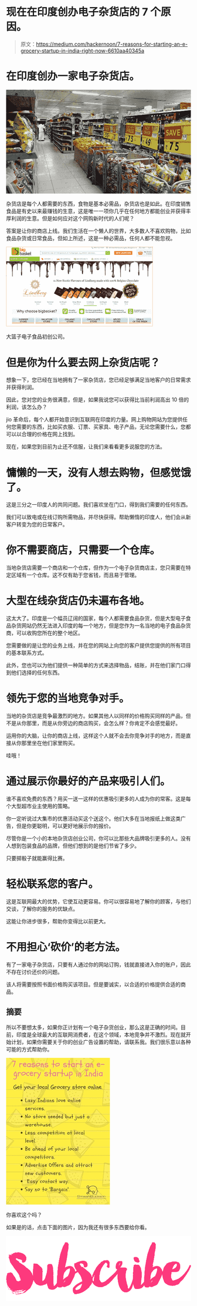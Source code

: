 # 现在在印度创办电子杂货店的 7 个原因。

> 原文：<https://medium.com/hackernoon/7-reasons-for-starting-an-e-grocery-startup-in-india-right-now-6610aa40345a>

# 在印度创办一家电子杂货店。

![](img/8b25d522a5b7095898bed265c47509dc.png)

杂货店是每个人都需要的东西，食物是基本必需品，杂货店也是如此。在印度销售食品是有史以来最赚钱的生意，这是唯一一项你几乎在任何地方都能创业并获得丰厚利润的生意。但是如何应对这个网购新时代的人们呢？

答案是让你的商店上线。我们生活在一个懒人的世界，大多数人不喜欢购物，比如食品杂货或日常食品，但如上所述，这是一种必需品，任何人都不能忽视。

![](img/4caf34f0409f3dd737160f15028d7770.png)

大篮子电子食品初创公司。

# 但是你为什么要去网上杂货店呢？

想象一下，您已经在当地拥有了一家杂货店，您已经足够满足当地客户的日常需求并获得利润。

因此，您对您的业务很满意，但是，如果我说您可以获得比当前利润高出 10 倍的利润，该怎么办？

jio 革命后，每个人都开始意识到互联网在印度的力量。网上购物网站为您提供任何您需要的东西，比如买衣服、订票、买家具、电子产品，无论您需要什么，您都可以以合理的价格在网上找到。

现在，如果您到目前为止还不信服，让我们来看看更多说服您的方法。

# 慵懒的一天，没有人想去购物，但感觉饿了。

这是三分之一印度人的共同问题。我们喜欢坐在门口，得到我们需要的任何东西。

我们可以致电或在线订购所需物品，并尽快获得。帮助懒惰的印度人，他们会从新客户转变为您的日常客户。

# 你不需要商店，只需要一个仓库。

当地杂货店需要一个商店和一个仓库，但作为一个电子杂货商店主，您只需要在特定区域有一个仓库。这不仅有助于您省钱，而且易于管理。

# 大型在线杂货店仍未遍布各地。

这太大了。印度是一个幅员辽阔的国家，每个人都需要食品杂货，但是大型电子食品杂货网站仍然无法进入印度的每一个地方，但是您作为一名当地的电子食品杂货商，可以收购您所在的整个地区。

您需要做的是让您的业务上线，并在您的网站上向您的客户提供您提供的所有项目的基本联系方式。

此外，您也可以为他们提供一种简单的方式来选择物品，结账，并在他们家门口得到他们选择的任何东西。

# 领先于您的当地竞争对手。

当地的杂货店是竞争最激烈的地方。如果其他人以同样的价格购买同样的产品，但不是从你那里，而是从你旁边的商店购买，会怎么样？你肯定不会感觉最好。

运用你的大脑，让你的商店上线，这样这个人就不会去你竞争对手的地方，而是直接从你那里坐在他们家里购买。

哇哦！

# 通过展示你最好的产品来吸引人们。

谁不喜欢免费的东西？用买一送一这样的优惠吸引更多的人成为你的常客。这是每个大型超市业主使用的策略。

你一定听说过大集市的优惠活动买这个送这个。他们大多在当地报纸上做这类广告，但是你更聪明，可以更好地展示你的报价。

尽管你是一个小的本地杂货店创业公司，你可以比那些大品牌吸引更多的人。没有人想到包装食品的品牌，但他们想到的是他们节省了多少。

只要掷骰子就能赢得比赛。

# 轻松联系您的客户。

这是互联网最大的优势，它使互动更容易。你可以很容易地了解你的顾客，与他们交谈，了解你的服务的优缺点。

这能让你进步很多，帮助你变得比以前更大。

# 不用担心‘砍价’的老方法。

有了一家电子杂货店，只要有人通过你的网站订购，钱就直接进入你的账户，因此不存在讨价还价的问题。

该人将需要按照书面价格购买该项目。但是要诚实，以合适的价格提供合适的商品。

## 摘要

所以不要想太多，如果你正计划有一个电子杂货创业，那么这是正确的时间。目前，印度是全球最大的互联网消费者，在这个领域，本地竞争并不激烈。现在就开始计划，如果你需要关于你的创业广告设置的帮助，请联系我。我们很乐意以各种可能的方式帮助你。

![](img/83f3aad2b35c6aa975bcda5e23dc4731.png)

你喜欢这个吗？

如果是的话，点击下面的图片，因为我还有很多东西要给你看。

[![](img/42d29af078beba694b6bdf930100e867.png)](https://charumitradubey.typeform.com/to/r9UP9j)